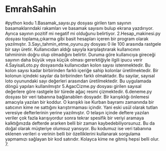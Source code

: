 # EmrahSahin
#python kodu 
1.Basamak_sayısı.py dosyası girilen tam sayının basamaklarındaki rakamları ve basamak sayısını bulup ekrana yazdırıyor. Ayrıca sayının pozitif mi negatif mi olduğunu belirtiyor.
2.Hesap_makinesi.py dosyası toplama,çıkarma gibi basit hesapları içeren bir program olarak yazılmıştır. 
3.Sayı_tahmin_etme_oyunu.py dosyası 0 ile 100 arasında rastgele bir sayı üretir. Kullanıcıdan aldığı sayıyla karşılaştırarak kullanıcının tahmininin doğru olup olmadığını belirtir. Duruma göre kullanıcıya gireceği sayının daha büyük veya küçük olması gererktiğiyle ilgili ipucu verir
4.SayisalLoto.py dosyasında kullanıcıdan kolon sayısı istenmektedir. Bu kolon sayısı kadar birbirinden farklı içeriğe sahip kolonlar üretilmektedir. Bir kolonun içindeki sayılar da birbirinden farklı olmaktadır. Bu sayılar, sayısal loto oyunundaki sayı değerleri arasından üretilmektedir. Bu uygulamada döngü yapıları kullanılmıştır
5.AgacCizme.py dosyası girilen sayısal değerlere göre rastgele bir türede ağaç resmi çizmektedir.
6.deneme.py dosyası bir veri tabanına bağlanabilen dosyadır. Bir karışıklığı önlemesi amacıyla yazılan bir koddur. O karışıklı ise Kurban bayramı zamanında bir satıcının kime ne sattığını karıştırmaması içindir. Yani eski usül olarak tutlan veresiye defterlerinin yerine yazılmıştır. O telaşın içinde deftere yazılan veriler çok fazla karışıyordur sonra tekrar spesifik bir veriyi aramaya kalktığınızda defterde ararken belli bir zaman kaybedebiliyorsunuz. Bu da doğal olarak müşteriye olumsuz yansıyor. Bu kodumuz ise veri tabanına eklenen verileri o verinin belli bir özelliklerini kullanarak sorgulama yapmamızı sağlayan bir kod satırıdır. Kolayca kime ne gitmiş hepsi belli olur.
7.
